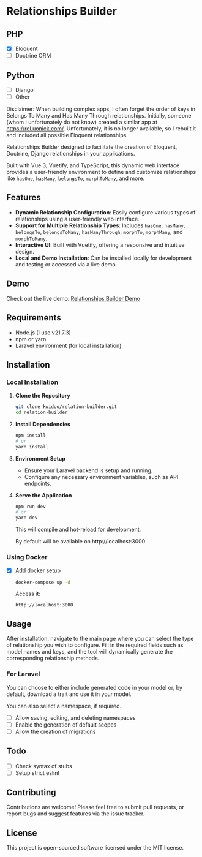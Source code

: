 # Relationships Builder

## PHP

- [x] Eloquent
- [ ] Doctrine ORM

## Python

- [ ] Django
- [ ] Other

Disclaimer: When building complex apps, I often forget the order of keys in Belongs To Many and Has Many Through relationships. Initially, someone (whom I unfortunately do not know) created a similar app at https://rel.uonick.com/. Unfortunately, it is no longer available, so I rebuilt it and included all possible Eloquent relationships.

Relationships Builder designed to facilitate the creation of Eloquent, Doctrine, Django relationships in your applications. 

Built with Vue 3, Vuetify, and TypeScript, this dynamic web interface provides a user-friendly environment to define and customize relationships like `hasOne`, `hasMany`, `belongsTo`, `morphToMany`, and more.

## Features

- **Dynamic Relationship Configuration**: Easily configure various types of relationships using a user-friendly web interface.
- **Support for Multiple Relationship Types**: Includes `hasOne`, `hasMany`, `belongsTo`, `belongsToMany`, `hasManyThrough`, `morphTo`, `morphMany`, and `morphToMany`.
- **Interactive UI**: Built with Vuetify, offering a responsive and intuitive design.
- **Local and Demo Installation**: Can be installed locally for development and testing or accessed via a live demo.

## Demo

Check out the live demo: [Relationships Builder Demo](https://rels.pashkovsky.me)

## Requirements

- Node.js (I use v21.7.3)
- npm or yarn
- Laravel environment (for local installation)

## Installation

### Local Installation

1. **Clone the Repository**

   ```bash
   git clone kwidoo/relation-builder.git
   cd relation-builder
   ```

2. **Install Dependencies**

   ```bash
   npm install
   # or
   yarn install
   ```

3. **Environment Setup**

   - Ensure your Laravel backend is setup and running.
   - Configure any necessary environment variables, such as API endpoints.

4. **Serve the Application**

   ```bash
   npm run dev
   # or
   yarn dev
   ```

   This will compile and hot-reload for development.

   By default will be available on http://localhost:3000

### Using Docker

- [x] Add docker setup

    ```bash
    docker-compose up -d
    ```

    Access it:

    ```
    http://localhost:3000
    ```

## Usage

After installation, navigate to the main page where you can select the type of relationship you wish to configure. Fill in the required fields such as model names and keys, and the tool will dynamically generate the corresponding relationship methods.

### For Laravel

You can choose to either include generated code in your model or, by default, download a trait and use it in your model.

You can also select a namespace, if required.

- [ ] Allow saving, editing, and deleting namespaces
- [ ] Enable the generation of default scopes
- [ ] Allow the creation of migrations

## Todo

- [ ] Check syntax of stubs
- [ ] Setup strict eslint

## Contributing

Contributions are welcome! Please feel free to submit pull requests, or report bugs and suggest features via the issue tracker.

## License

This project is open-sourced software licensed under the MIT license.
